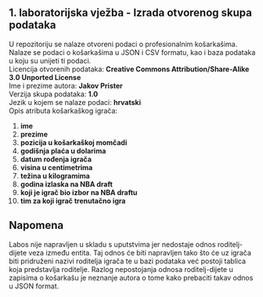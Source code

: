 ## 1. laboratorijska vježba - Izrada otvorenog skupa podataka
U repozitoriju se nalaze otvoreni podaci o profesionalnim košarkašima.
<br />
Nalaze se podaci o košarkašima u JSON i CSV formatu, kao i baza podataka u koju su unijeti ti podaci.
<br />
Licencija otvorenih podataka: **Creative Commons Attribution/Share-Alike 3.0 Unported License**
<br />
Ime i prezime autora: **Jakov Prister**
<br />
Verzija skupa podataka: **1.0**
<br />
Jezik u kojem se nalaze podaci: **hrvatski**
<br />
Opis atributa košarkaškog igrača: 
1. **ime**
2. **prezime**
3. **pozicija u košarkaškoj momčadi**
4. **godišnja plaća u dolarima**
5. **datum rođenja igrača**
6. **visina u centimetrima**
7. **težina u kilogramima**
8. **godina izlaska na NBA draft**
9. **koji je igrač bio izbor na NBA draftu**
10. **tim za koji igrač trenutačno igra**

## Napomena
Labos nije napravljen u skladu s uputstvima jer nedostaje odnos roditelj-dijete veza između entita.
Taj odnos će biti napravljen tako što će uz igrača biti pridruženi nazivi roditelja igrača te u bazi podataka već postoji tablica koja predstavlja roditelje.
Razlog nepostojanja odnosa roditelj-dijete u zapisima o košarkašu je neznanje autora o tome kako prebaciti takav odnos u JSON format.
